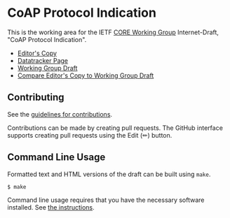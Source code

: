 # CoAP Protocol Indication

This is the working area for the IETF [CORE Working Group](https://datatracker.ietf.org/wg/core/documents/) Internet-Draft, "CoAP Protocol Indication".

* [Editor's Copy](https://core-wg.github.io/transport-indication/#go.draft-ietf-core-transport-indication.html)
* [Datatracker Page](https://datatracker.ietf.org/doc/draft-ietf-core-transport-indication)
* [Working Group Draft](https://datatracker.ietf.org/doc/html/draft-ietf-core-transport-indication)
* [Compare Editor's Copy to Working Group Draft](https://core-wg.github.io/transport-indication/#go.draft-ietf-core-transport-indication.diff)


## Contributing

See the
[guidelines for contributions](https://github.com/core-wg/transport-indication/blob/master/CONTRIBUTING.md).

Contributions can be made by creating pull requests.
The GitHub interface supports creating pull requests using the Edit (✏) button.


## Command Line Usage

Formatted text and HTML versions of the draft can be built using `make`.

```sh
$ make
```

Command line usage requires that you have the necessary software installed.  See
[the instructions](https://github.com/martinthomson/i-d-template/blob/main/doc/SETUP.md).

